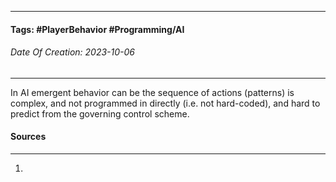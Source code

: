 __________________________________________________________________________
#### **Tags:** #PlayerBehavior #Programming/AI
###### *Date Of Creation: 2023-10-06*
__________________________________________________________________________

In AI emergent behavior can be the sequence of actions (patterns) is complex, and not programmed in directly (i.e. not hard-coded), and hard to predict from the governing control scheme.
#### Sources
__________________________________________________________________________
1. 